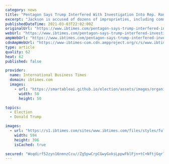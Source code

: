 ```yaml
---
category: news
title: "Pentagon Says Trump Interfered With Investigation Into Rep. Ronny Jackson's Abuse Of Subordinates"
excerpt: "Jackson is accused of dozens of improprieties, including commenting on a female subordinate's body and drunkenly harassing her."
publishedDateTime: 2021-03-03T22:02:00Z
originalUrl: "https://www.ibtimes.com/pentagon-says-trump-interfered-investigation-rep-ronny-jacksons-abuse-subordinates-3155764"
webUrl: "https://www.ibtimes.com/pentagon-says-trump-interfered-investigation-rep-ronny-jacksons-abuse-subordinates-3155764"
ampWebUrl: "https://www.ibtimes.com/pentagon-says-trump-interfered-investigation-rep-ronny-jacksons-abuse-subordinates-3155764?amp=1"
cdnAmpWebUrl: "https://www-ibtimes-com.cdn.ampproject.org/c/s/www.ibtimes.com/pentagon-says-trump-interfered-investigation-rep-ronny-jacksons-abuse-subordinates-3155764?amp=1"
type: article
quality: 62
heat: 62
published: false

provider:
  name: International Business Times
  domain: ibtimes.com
  images:
    - url: "https://smartableai.github.io/election/assets/images/organizations/ibtimes.com-50x50.jpg"
      width: 50
      height: 50

topics:
  - Election
  - Donald Trump

images:
  - url: "https://s1.ibtimes.com/sites/www.ibtimes.com/files/styles/full/public/2018/03/29/ronny-jackson.jpg"
    width: 594
    height: 396
    isCached: true

secured: "Woqdirf52zyn16nmnzCcu//Zg5pwCrpCGwyGxksLppwFblFjn+tC+NftjGqrlAcUiFzkN8Qsmb8ia51DLvRa+o1Q1bXJ/23imADCKOBsSgw46oEEhQy/lI+5fjR/QhY9FgQF1oqJDXuQ0xa4CB0rofBfJ7S6TXlaQ+rHtpi+9Zz8I2kucYtfeLw+wmzXG9ievT1nT4gLt0iHK1Ije9kGwelramH0dT1c5vr2lv6Oqkqo4vjcP4Z26t38IdSQko2Gwo+2lZdLrFROPn1vWEcEoxyWICMmklzutb9Xr0SQLj2p9YTeJ8lVVxn8q+5qDeA00ud+N7SJrUnRBBwLOjvJsKO5zAaeYK0DFWv0yFeUJAc=;MpG8jfA+11zAkJylTTSw4g=="
---
```


